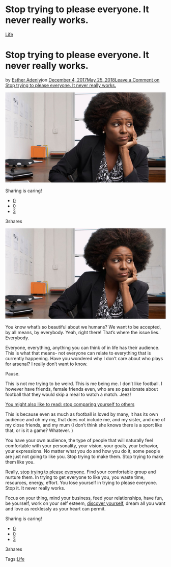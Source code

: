 # Stop trying to please everyone. It never really works.

[Life](https://estheradeniyi.com/category/life/)
# Stop trying to please everyone. It never really works.

by [Esther Adeniyi](https://estheradeniyi.com/author/esther-adeniyi/)on [December 4, 2017May 25, 2018](https://estheradeniyi.com/stop-trying-to-please-everyone-it-never/)[Leave a Comment on Stop trying to please everyone. It never really works.](https://estheradeniyi.com/stop-trying-to-please-everyone-it-never/#respond)

![](images/worried-woman.jpg)

Sharing is caring!

- [0](https://www.facebook.com/sharer/sharer.php?u=https%3A%2F%2Festheradeniyi.com%2Fstop-trying-to-please-everyone-it-never%2F&amp;t=Stop%20trying%20to%20please%20everyone.%20It%20never%20really%20works.)
- [0](https://twitter.com/intent/tweet?text=Stop%20trying%20to%20please%20everyone.%20It%20never%20really%20works.&amp;url=https%3A%2F%2Festheradeniyi.com%2Fstop-trying-to-please-everyone-it-never%2F)
- [3](#)

3shares

[![stop trying to please everyone](images/worried-woman-1024x576.jpg)](images/worried-woman-1024x576.jpg)

You know what&#x2019;s so beautiful about we humans? We want to be accepted, by all means, by everybody. Yeah, right there! That&#x2019;s where the issue lies. Everybody.

Everyone, everything, anything you can think of in life has their audience. This is what that means- not everyone can relate to everything that is currently happening. Have you wondered why I don&#x2019;t care about who plays for arsenal? I really don&#x2019;t want to know.

Pause.

This is not me trying to be weird. This is me being me. I don&#x2019;t like football. I however have friends, female friends even, who are so passionate about football that they would skip a meal to watch a match. Jeez!

[You might also like to read: stop comparing yourself to others](https://www.estheradeniyi.com/stop-comparing-yourself-to-others)

This is because even as much as football is loved by many, it has its own audience and oh my my, that does not include me, and my sister, and one of my close friends, and my mum (I don&#x2019;t think she knows there is a sport like that, or is it a game? Whatever. )

You have your own audience, the type of people that will naturally feel comfortable with your personality, your vision, your goals, your behavior, your expressions. No matter what you do and how you do it, some people are just not going to like you. Stop trying to make them. Stop trying to make them like you.

Really, [stop trying to please everyone](https://tinybuddha.com/blog/10-surprising-reasons-stop-trying-please-everyone/). Find your comfortable group and nurture them. In trying to get everyone to like you, you waste time, resources, energy, effort. You lose yourself in trying to please everyone. Stop it. It never really works.

Focus on your thing, mind your business, feed your relationships, have fun, be yourself, work on your self esteem, [discover yourself](https://www.estheradeniyi.com/3-tips-to-help-you-on-your-journey-to), dream all you want and love as recklessly as your heart can permit.

Sharing is caring!

- [0](https://www.facebook.com/sharer/sharer.php?u=https%3A%2F%2Festheradeniyi.com%2Fstop-trying-to-please-everyone-it-never%2F&amp;t=Stop%20trying%20to%20please%20everyone.%20It%20never%20really%20works.)
- [0](https://twitter.com/intent/tweet?text=Stop%20trying%20to%20please%20everyone.%20It%20never%20really%20works.&amp;url=https%3A%2F%2Festheradeniyi.com%2Fstop-trying-to-please-everyone-it-never%2F)
- [3](#)

3shares

Tags:[Life](https://estheradeniyi.com/tag/life/)